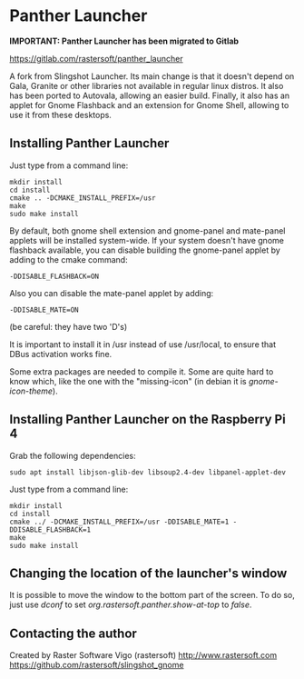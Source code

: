 # Panther Launcher

**IMPORTANT: Panther Launcher has been migrated to Gitlab**

https://gitlab.com/rastersoft/panther_launcher

A fork from Slingshot Launcher. Its main change is that it doesn't depend on
Gala, Granite or other libraries not available in regular linux distros. It also
has been ported to Autovala, allowing an easier build. Finally, it also has an
applet for Gnome Flashback and an extension for Gnome Shell, allowing to use
it from these desktops.

## Installing Panther Launcher

Just type from a command line:

    mkdir install
    cd install
    cmake .. -DCMAKE_INSTALL_PREFIX=/usr
    make
    sudo make install

By default, both gnome shell extension and gnome-panel and mate-panel applets
will be installed system-wide. If your system doesn't have gnome flashback
available, you can disable building the gnome-panel applet by adding to the
cmake command:

    -DDISABLE_FLASHBACK=ON

Also you can disable the mate-panel applet by adding:

    -DDISABLE_MATE=ON

(be careful: they have two 'D's)

It is important to install it in /usr instead of use /usr/local, to ensure that
DBus activation works fine.

Some extra packages are needed to compile it. Some are quite hard to know which,
like the one with the "missing-icon" (in debian it is *gnome-icon-theme*).

## Installing Panther Launcher on the Raspberry Pi 4

Grab the following dependencies:

    sudo apt install libjson-glib-dev libsoup2.4-dev libpanel-applet-dev


Just type from a command line:

    mkdir install
    cd install
    cmake ../ -DCMAKE_INSTALL_PREFIX=/usr -DDISABLE_MATE=1 -DDISABLE_FLASHBACK=1
    make
    sudo make install

## Changing the location of the launcher's window

It is possible to move the window to the bottom part of the screen. To do so,
just use *dconf* to set *org.rastersoft.panther.show-at-top* to *false*.

## Contacting the author

Created by Raster Software Vigo (rastersoft) 
http://www.rastersoft.com 
https://github.com/rastersoft/slingshot_gnome 
